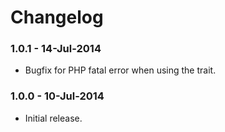 # Changelog

### 1.0.1 - 14-Jul-2014

- Bugfix for PHP fatal error when using the trait.


### 1.0.0 - 10-Jul-2014

- Initial release.
